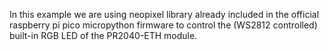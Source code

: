In this example we are using neopixel library already included in the official raspberry pi pico micropython firmware to control the (WS2812 controlled) built-in RGB LED of the PR2040-ETH module.
